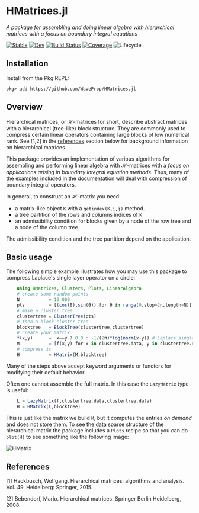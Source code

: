 # HMatrices.jl

*A package for assembling and doing linear algebra with hierarchical matrices with a focus on boundary integral equations* 

[![Stable](https://img.shields.io/badge/docs-stable-blue.svg)](https://WaveProp.github.io/HMatrices.jl/stable)
[![Dev](https://img.shields.io/badge/docs-dev-blue.svg)](https://WaveProp.github.io/HMatrices.jl/dev)
[![Build Status](https://github.com/WaveProp/HMatrices.jl/workflows/CI/badge.svg)](https://github.com/WaveProp/HMatrices.jl/actions)
[![Coverage](https://codecov.io/gh/WaveProp/HMatrices.jl/branch/main/graph/badge.svg)](https://codecov.io/gh/WaveProp/HMatrices.jl)
![Lifecycle](https://img.shields.io/badge/lifecycle-experimental-blue.svg)

## Installation
Install from the Pkg REPL:
```
pkg> add https://github.com/WaveProp/HMatrices.jl
```

## Overview

Hierarchical matrices, or ℋ-matrices for short, describe abstract matrices with
a hierarchical (tree-like) block structure. They are commonly used to compress
certain linear operators containing large blocks of low numerical rank. See
[1,2] in the [references](#references) section below for background information
on hierarchical matrices.

This package provides an implementation of various algorithms for assembling and
performing linear algebra with ℋ-matrices with a *focus on applications arising
in boundary integral equation methods*. Thus, many of the examples included in
the documentation will deal with compression of boundary integral operators.

In general, to construct an ℋ-matrix you need:

- a matrix-like object `K` with a `getindex(K,i,j)` method.
- a tree partition of the rows and columns indices of `K`
- an admissibility condition for blocks given by a node of the row tree and a
  node of the column tree

The admissibility condition and the tree partition depend on the application.

## Basic usage

The following simple example illustrates how you may use this package to
compress Laplace's single layer operator on a circle:


```julia
    using HMatrices, Clusters, Plots, LinearAlgebra
    # create some random points
    N           = 10_000 
    pts         = [(cos(θ),sin(θ)) for θ in range(0,stop=2π,length=N)]
    # make a cluster tree
    clustertree = ClusterTree(pts)
    # then a block cluster tree
    blocktree   = BlockTree(clustertree,clustertree)
    # create your matrix
    f(x,y)      =  x==y ? 0.0 : -1/(2π)*log(norm(x-y)) # Laplace single layer kernels in 2d
    M           = [f(x,y) for x in clustertree.data, y in clustertree.data]
    # compress it
    H           = HMatrix(M,blocktree)
```
Many of the steps above accept keyword arguments or functors for modifying their default behavior.

Often one cannot assemble the full matrix. In this case the `LazyMatrix` type is useful:
```julia
    L = LazyMatrix(f,clustertree.data,clustertree.data)
    H = HMatrix(L,blocktree)
```
This is just like the matrix we build `M`, but it computes the entries *on demand* and does not store them. To see the data sparse structure of the hierarchical matrix the package includes a `Plots` recipe so that you can do `plot(H)` to see something like the following image:

![HMatrix](docs/src/figures/hmatrix.png "HMatrix")

## References

[1] Hackbusch, Wolfgang. Hierarchical matrices: algorithms and analysis. Vol. 49. Heidelberg: Springer, 2015.

[2] Bebendorf, Mario. Hierarchical matrices. Springer Berlin Heidelberg, 2008.

